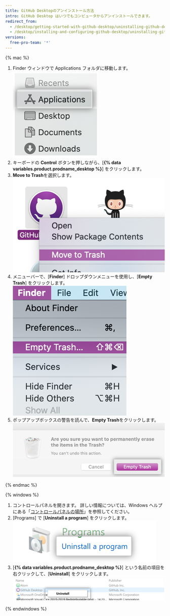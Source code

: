 ```yaml
---
title: GitHub Desktopのアンインストール方法
intro: GitHub Desktop はいつでもコンピュータからアンインストールできます。
redirect_from:
  - /desktop/getting-started-with-github-desktop/uninstalling-github-desktop
  - /desktop/installing-and-configuring-github-desktop/uninstalling-github-desktop
versions:
  free-pro-team: '*'
---
```


{% mac %}

1. Finder ウィンドウで Applications フォルダに移動します。 ![Finder ウィンドウのアプリケーションフォルダ](/assets/images/help/desktop/applications-folder.png)
2. キーボードの **Control** ボタンを押しながら、[**{% data variables.product.prodname_desktop %}**] をクリックします。
3. **Move to Trash**を選択します。 ![[Move to Trash] オプション](/assets/images/help/desktop/mac-move-to-trash.png)
4. メニューバーで、[**Finder**] ドロップダウンメニューを使用し、[**Empty Trash**] をクリックします。 ![メニューバーの [Empty Trash] オプション](/assets/images/help/desktop/mac-empty-trash-menu.png)
5. ポップアップボックスの警告を読んで、**Empty Trash**をクリックします。 ![[Empty Trash] ボタン](/assets/images/help/desktop/mac-empty-trash-button.png)

{% endmac %}

{% windows %}

1. コントロールパネルを開きます。 詳しい情報については、Windows ヘルプにある「[コントロールパネルの場所](https://support.microsoft.com/en-us/help/13764/windows-where-is-control-panel)」を参照してください。
2. [Programs] で [**Uninstall a program**] をクリックします。 ![コントロールパネルの [Uninstall a Program] オプション](/assets/images/help/desktop/windows-uninstall-a-program.png)
3. [**{% data variables.product.prodname_desktop %}**] という名前の項目を右クリックして、[**Uninstall**] をクリックします。 ![アンインストールオプション](/assets/images/help/desktop/windows-click-uninstall.png)

{% endwindows %}
